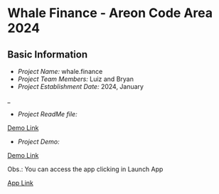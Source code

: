# Whale Finance - Areon Code Area 2024

## Basic Information
- *Project Name:* whale.finance
- *Project Team Members:* Luiz and Bryan
- *Project Establishment Date:* 2024, January

_

- *Project ReadMe file:*

[Demo Link](https://github.com/Whale-Finance-Blockchain/whale-finance-frontend/tree/main)

- *Project Demo:*

[Demo Link](https://whale-finance.netlify.app/)

Obs.: You can access the app clicking in Launch App

[App Link](https://whale-finance-frontend.vercel.app/)
